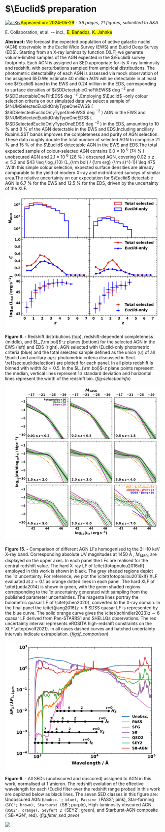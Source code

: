 <div class="macros" style="visibility:hidden;">
$\newcommand{\ensuremath}{}$
$\newcommand{\xspace}{}$
$\newcommand{\object}[1]{\texttt{#1}}$
$\newcommand{\farcs}{{.}''}$
$\newcommand{\farcm}{{.}'}$
$\newcommand{\arcsec}{''}$
$\newcommand{\arcmin}{'}$
$\newcommand{\ion}[2]{#1#2}$
$\newcommand{\textsc}[1]{\textrm{#1}}$
$\newcommand{\hl}[1]{\textrm{#1}}$
$\newcommand{\footnote}[1]{}$
$\newcommand{\head}[2]{\multicolumn{1}{>{\centering\arraybackslash}p{#1}}{#2}}$
$\newcommand{\ebv}{{E(B-V)}}$
$\newcommand{\qsfit}{{\tt QSFIT}}$
$\newcommand{\red}{\textcolor{red}}$
$\newcommand{\green}{\textcolor{orange}}$
$\newcommand{\purp}{\textcolor{cyan}}$
$\newcommand{\orcid}[1]$
$\newcommand{\NUMDetectableIeEWS}{3.1 \times 10^{7} }$
$\newcommand{\NUMDetectableYeEWS}{2.2 \times 10^{7} }$
$\newcommand{\NUMDetectableJeEWS}{3.0 \times 10^{7} }$
$\newcommand{\NUMDetectableHeEWS}{3.5 \times 10^{7} }$
$\newcommand{\NUMDetectableOneFiltEWS}{4.0 \times 10^{7} }$
$\newcommand{\NUMDetectableAllFiltEWS}{2.1 \times 10^{7} }$
$\newcommand{\SDDetectableIeEWS}{2.2 \times 10^{3} }$
$\newcommand{\SDDetectableYeEWS}{1.5 \times 10^{3} }$
$\newcommand{\SDDetectableJeEWS}{2.1 \times 10^{3} }$
$\newcommand{\SDDetectableHeEWS}{2.4 \times 10^{3} }$
$\newcommand{\SDDetectableOneFiltEWS}{2.8 \times 10^{3} }$
$\newcommand{\SDDetectableAllFiltEWS}{1.4 \times 10^{3} }$
$\newcommand{\NUMDetectableIeEDS}{1.9 \times 10^{5} }$
$\newcommand{\NUMDetectableYeEDS}{1.6 \times 10^{5} }$
$\newcommand{\NUMDetectableJeEDS}{2.0 \times 10^{5} }$
$\newcommand{\NUMDetectableHeEDS}{2.3 \times 10^{5} }$
$\newcommand{\NUMDetectableOneFiltEDS}{2.4 \times 10^{5} }$
$\newcommand{\NUMDetectableAllFiltEDS}{1.6 \times 10^{5} }$
$\newcommand{\SDDetectableIeEDS}{3.8 \times 10^{3} }$
$\newcommand{\SDDetectableYeEDS}{3.2 \times 10^{3} }$
$\newcommand{\SDDetectableJeEDS}{4.0 \times 10^{3} }$
$\newcommand{\SDDetectableHeEDS}{4.5 \times 10^{3} }$
$\newcommand{\SDDetectableOneFiltEDS}{4.7 \times 10^{3} }$
$\newcommand{\SDDetectableAllFiltEDS}{3.1 \times 10^{3} }$
$\newcommand{\NUMSelectedEuclidOnlyTypeOneEWS}{4.8 \times 10^{6} }$
$\newcommand{\SDSelectedEuclidOnlyTypeOneEWS}{331 }$
$\newcommand{\CSelectedEuclidOnlyTypeOneEWS}{0.23}$
$\newcommand{\CTypeOneSelectedEuclidOnlyTypeOneEWS}{0.52}$
$\newcommand{\NUMSelectedEuclidLSSTTypeOneEWS}{5.7 \times 10^{6} }$
$\newcommand{\SDSelectedEuclidLSSTTypeOneEWS}{393 }$
$\newcommand{\CSelectedEuclidLSSTTypeOneEWS}{0.45}$
$\newcommand{\CTypeOneSelectedEuclidLSSTTypeOneEWS}{0.75}$
$\newcommand{\NUMSelectedEuclidLSSTAllEWS}{6.0 \times 10^{6} }$
$\newcommand{\SDSelectedEuclidLSSTAllEWS}{413 }$
$\newcommand{\CSelectedEuclidLSSTAllEWS}{0.51}$
$\newcommand{\CTypeOneSelectedEuclidLSSTAllEWS}{0.65}$
$\newcommand{\CTypeTwoSelectedEuclidLSSTAllEWS}{0.33}$
$\newcommand{\NUMSelectedEuclidOnlyTypeOneEDS}{1.7 \times 10^{4} }$
$\newcommand{\SDSelectedEuclidOnlyTypeOneEDS}{346 }$
$\newcommand{\CSelectedEuclidOnlyTypeOneEDS}{0.11}$
$\newcommand{\CTypeOneSelectedEuclidOnlyTypeOneEDS}{0.40}$
$\newcommand{\NUMSelectedEuclidLSSTTypeOneEDS}{2.0 \times 10^{4} }$
$\newcommand{\SDSelectedEuclidLSSTTypeOneEDS}{392 }$
$\newcommand{\CSelectedEuclidLSSTTypeOneEDS}{0.45}$
$\newcommand{\CTypeOneSelectedEuclidLSSTTypeOneEDS}{0.76}$
$\newcommand{\NUMSelectedEuclidLSSTAllEDS}{2.9 \times 10^{4} }$
$\newcommand{\SDSelectedEuclidLSSTAllEDS}{579 }$
$\newcommand{\CSelectedEuclidLSSTAllEDS}{0.32}$
$\newcommand{\CTypeOneSelectedEuclidLSSTAllEDS}{0.51}$
$\newcommand{\CTypeTwoSelectedEuclidLSSTAllEDS}{0.18}$</div>



<div id="title">

# $\Euclid$ preparation

</div>
<div id="comments">

[![arXiv](https://img.shields.io/badge/arXiv-2405.18126-b31b1b.svg)](https://arxiv.org/abs/2405.18126)<mark>Appeared on: 2024-05-29</mark> -  _36 pages, 21 figures, submitted to A&A_

</div>
<div id="authors">

E. Collaboration, et al. -- incl., <mark>E. Bañados</mark>, <mark>K. Jahnke</mark>

</div>
<div id="abstract">

**Abstract:** We forecast the expected population of active galactic nuclei (AGN) observable in the Euclid Wide Survey (EWS) and Euclid Deep Survey (EDS). Starting from an X-ray luminosity function (XLF) we generate volume-limited samples of the AGN expected in the $\Euclid$ survey footprints. Each AGN is assigned an SED appropriate for its X-ray luminosity and redshift, with perturbations sampled from empirical distributions. The photometric detectability of each AGN is assessed via mock observation of the assigned SED.We estimate 40 million AGN will be detectable in at least one $\Euclid$ band in the EWS and 0.24 million in the EDS, corresponding to surface densities of $\SDDetectableOneFiltEWS$ deg $^{-2}$ and $\SDDetectableOneFiltEDS$ deg $^{-2}$ .Employing $\Euclid$ -only colour selection criteria on our simulated data we select a sample of $\NUMSelectedEuclidOnlyTypeOneEWS$ ( $\SDSelectedEuclidOnlyTypeOneEWS$ deg $^{-2}$ ) AGN in the EWS and $\NUMSelectedEuclidOnlyTypeOneEDS$ ( $\SDSelectedEuclidOnlyTypeOneEDS$ deg $^{-2}$ ) in the EDS, amounting to 10 \% and 8 \% of the AGN detectable in the EWS and EDS.Including ancillary Rubin/LSST bands improves the completeness and purity of AGN selection. These data roughly double the total number of selected AGN to comprise 21 \% and 15 \% of the $\Euclid$ detectable AGN in the EWS and EDS.The total expected sample of colour-selected AGN contains 6.0 $\times$ 10 $^{6}$ (74 \% ) unobscured AGN and 2.1 $\times$ 10 $^{6}$ (26 \% ) obscured AGN, covering $0.02 \leq z \lesssim 5.2$ and $43 \leq \log_{10} (L_{\rm bol} / {\rm erg}  {\rm s}^{-1}) \leq 47$ .With this simple colour selection, expected surface densities are already comparable to the yield of modern X-ray and mid-infrared surveys of similar area.The relative uncertainty on our expectation for $\Euclid$ detectable AGN is 6.7 \% for the EWS and 12.5 \% for the EDS, driven by the uncertainty of the XLF.

</div>

<div id="div_fig1">

<img src="tmp_2405.18126/./figures/selectionsinfo.png" alt="Fig9" width="100%"/>

**Figure 9. -** Redshift distributions (top), redshift-dependent completeness (middle), and $L_{\rm bol}$-$z$ planes (bottom) for the selected AGN in the EWS (left) and EDS (right). AGN selected with \Euclid-only photometric criteria (blue) and the total selected sample defined as the union ($\cup$) of all \Euclid and ancillary $ugrz$ photometric criteria discussed in Sect. \ref{sec:euclidselection} are plotted for each panel. In all plots redshift is binned with width $\delta z = 0.5$. In the $L_{\rm bol}$-$z$ plane points represent the median, vertical lines represent $1\sigma$ standard deviation and horizontal lines represent the width of the redshift bin. (*fig:selectioninfo*)

</div>
<div id="div_fig2">

<img src="tmp_2405.18126/./figures/lf_consistency_refereeupdate.png" alt="Fig15" width="100%"/>

**Figure 15. -** Comparison of different AGN LFs homogenised to the 2--10 keV X-ray band. Corresponding absolute UV magnitudes at 1450 Å , $M_{1450}$, are displayed on the upper axes. In each panel the LFs are realised for the central redshift value. The hard X-ray LF of \citet{fotopoulou2016xlf} employed in this work is shown in black. The grey shaded regions depict the 1$\sigma$ uncertainty. For reference, we plot the \citet{fotopoulou2016xlf} XLF evaluated at $z=0.1$ as orange dotted lines in each panel. The hard XLF of \citet{ueda2014} is shown in green, with the green shaded regions corresponding to the 1$\sigma$ uncertainty generated with sampling from the published parameter uncertainties. The magenta lines portray the bolometric quasar LF of \citet{shen2020}, converted to the X-ray domain. In the final panel the \citet{jiang2016}$z>6$ SDSS quasar LF is represented by the blue curve. The solid orange curve gives the \citet{schindler2023}$z\sim6$ quasar LF derived from Pan-STARRS1 and SHELLQs observations. The red uncertainty interval represents eROSITA high-redshift constraints on the XLF \citep{wolf2021}. In all cases dashed curves and hatched uncertainty intervals indicate extrapolation. (*fig:lf_comparison*)

</div>
<div id="div_fig3">

<img src="tmp_2405.18126/./figures/filter_sed_zevo.png" alt="Fig6" width="100%"/>

**Figure 6. -** All SEDs (unobscured and obscured) assigned to AGN in this work, normalised at 1 \micron. The redshift evolution of the effective wavelength for each \Euclid filter over the redshift range probed in this work are depicted below as black lines. The seven SED classes in this figure are: Unobscured AGN (`Unobsc.'; blue), Passive (`PASS'; pink), Star-forming (`SFG'; brown), Starburst (`SB'; purple), High-luminosity obscured AGN (`QSO2'; orange), Seyfert 2 (`SEY2'; green), and Starburst-AGN composite (`SB-AGN'; red). (*fig:filter_sed_zevo*)

</div><div id="qrcode"><img src=https://api.qrserver.com/v1/create-qr-code/?size=100x100&data="https://arxiv.org/abs/2405.18126"></div>